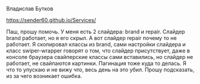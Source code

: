 Владислав Бутков

https://sender60.github.io/Services/

Паш, прошу помочь. У меня есть 2 слайдера: brand и repair. Слайдер brand работает, но я его скрыл. А вот слайдер repair почему то не работает. Я скопировал классы из brand, сами настройки слайдера и класс swiper-wrapper говорят о том, что слайдер присутствует, даже в консоле браузера свайперские классы сами вставились, но слайдер не работает, не свайпаются картинки. Пагинация тоже куда то делась. Я что то упускаю и не вижу что, весь день на это убил.
Прошу подсказать, из за чего возникает ошибка.
